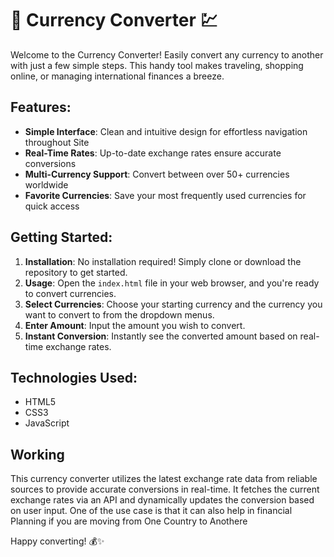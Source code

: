 # 💱 Currency Converter 💹

Welcome to the Currency Converter! Easily convert any currency to another with just a few simple steps. This handy tool makes traveling, shopping online, or managing international finances a breeze.

## Features:

- **Simple Interface**: Clean and intuitive design for effortless navigation throughout Site
- **Real-Time Rates**: Up-to-date exchange rates ensure accurate conversions
- **Multi-Currency Support**: Convert between over 50+ currencies worldwide
- **Favorite Currencies**: Save your most frequently used currencies for quick access


## Getting Started:

1. **Installation**: No installation required! Simply clone or download the repository to get started.
2. **Usage**: Open the `index.html` file in your web browser, and you're ready to convert currencies.
3. **Select Currencies**: Choose your starting currency and the currency you want to convert to from the dropdown menus.
4. **Enter Amount**: Input the amount you wish to convert.
5. **Instant Conversion**: Instantly see the converted amount based on real-time exchange rates.

## Technologies Used:

- HTML5
- CSS3
- JavaScript

## Working

This currency converter utilizes the latest exchange rate data from reliable sources to provide accurate conversions in real-time. It fetches the current exchange rates via an API and dynamically updates the conversion based on user input. One of the use case is that it can also help in financial Planning if you are moving from One Country to Anothere 

Happy converting! 💰✨
